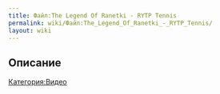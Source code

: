 ```yaml
---
title: Файл:The Legend Of Ranetki - RYTP Tennis
permalink: wiki/Файл:The_Legend_Of_Ranetki_-_RYTP_Tennis/
layout: wiki
---
```


## Описание

[Категория:Видео](Категория:Видео "wikilink")
